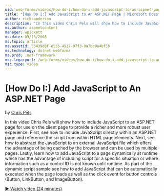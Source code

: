 ```yaml
---
uid: web-forms/videos/how-do-i/how-do-i-add-javascript-to-an-aspnet-page
title: "[How Do I:] Add JavaScript to An ASP.NET Page | Microsoft Docs"
author: rick-anderson
description: "In this video Chris Pels will show how to include JavaScript to an ASP.NET page for use on the client page to provide a richer and more robust user experienc..."
ms.author: aspnetcontent
manager: wpickett
ms.date: 03/13/2008
ms.topic: article
ms.assetid: 55439d0f-e555-4537-97f3-0a7bc0a4bf5b
ms.technology: dotnet-webforms
ms.prod: .net-framework
msc.legacyurl: /web-forms/videos/how-do-i/how-do-i-add-javascript-to-an-aspnet-page
msc.type: video
---
```

[How Do I:] Add JavaScript to An ASP.NET Page
====================
by [Chris Pels](https://twitter.com/chrispels)

In this video Chris Pels will show how to include JavaScript to an ASP.NET page for use on the client page to provide a richer and more robust user experience. First, see how to include JavaScript directly within an ASP.NET page and reference the script from within HTML page elements. Next, see how to abstract the JavaScript to an external JavaScript file which offers the advantage of being cached by the browser and can be used by multiple pages. Lastly, learn how to add JavaScript to a page dynamically at runtime which has the advantage of including script for a specific situation or where information such as a control ID is not known until runtime. As part of the dynamic script sample see how to add JavaScript that can be automatically executed when the page loads as well as the click event for button controls (Button, LinkButton, and ImageButton).

[&#9654; Watch video (24 minutes)](https://channel9.msdn.com/Blogs/ASP-NET-Site-Videos/how-do-i-add-javascript-to-an-aspnet-page)
